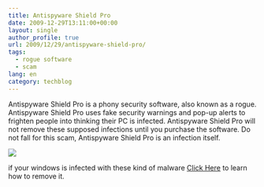```yaml
---
title: Antispyware Shield Pro
date: 2009-12-29T13:11:00+00:00
layout: single
author_profile: true
url: 2009/12/29/antispyware-shield-pro/
tags:
  - rogue software
  - scam
lang: en
category: techblog
---
```

Antispyware Shield Pro is a phony security software, also known as a rogue. Antispyware Shield Pro uses fake security warnings and pop-up alerts to frighten people into thinking their PC is infected. Antispyware Shield Pro will not remove these supposed infections until you purchase the software. Do not fall for this scam, Antispyware Shield Pro is an infection itself.

[![](http://3.bp.blogspot.com/_vaUVXcmC3OI/Szn4t-Co3BI/AAAAAAAAAgw/sqyXv8i_PLg/s640/AntiSpywareShieldPro_GUI.jpg)](http://3.bp.blogspot.com/_vaUVXcmC3OI/Szn4t-Co3BI/AAAAAAAAAgw/sqyXv8i_PLg/s1600-h/AntiSpywareShieldPro_GUI.jpg)

if your windows is infected with these kind of malware [Click Here](/knowledge-base/malware/removal/) to learn how to remove it.